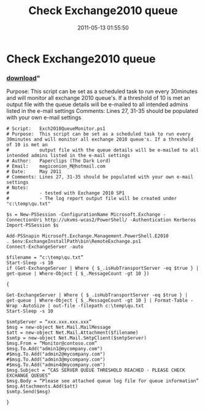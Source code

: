 ﻿---
pid:            2674
parent:         0
children:       
poster:         Marcel
title:          Check Exchange2010 queue
date:           2011-05-13 01:55:50
format:         posh
---

# Check Exchange2010 queue

### [download](2674.ps1)"

Purpose:  This script can be set as a scheduled task to run every 30minutes and will monitor all exchange 2010 queue's. If a threshold of 10 is met an output file with the queue details will be e-mailed to all intended admins listed in the e-mail settings
Comments: Lines 27, 31-35 should be populated with your own e-mail settings

```posh
# Script:	Exch2010QueueMonitor.ps1
# Purpose:  This script can be set as a scheduled task to run every 30minutes and will monitor all exchange 2010 queue's. If a threshold of 10 is met an 
#			output file with the queue details will be e-mailed to all intended admins listed in the e-mail settings
# Author:   Paperclips (The Dark Lord)
# Email:	magiconion_M@hotmail.com
# Date:     May 2011
# Comments: Lines 27, 31-35 should be populated with your own e-mail settings
# Notes:    
#			- tested with Exchange 2010 SP1
#			- The log report output file will be created under "c:\temp\qu.txt"

$s = New-PSSession -ConfigurationName Microsoft.Exchange -ConnectionUri http://ukvms-wcas2/PowerShell/ -Authentication Kerberos
Import-PSSession $s

Add-PSSnapin Microsoft.Exchange.Management.PowerShell.E2010
. $env:ExchangeInstallPath\bin\RemoteExchange.ps1
Connect-ExchangeServer -auto

$filename = “c:\temp\qu.txt”
Start-Sleep -s 10
if (Get-ExchangeServer | Where { $_.isHubTransportServer -eq $true } | get-queue | Where-Object { $_.MessageCount -gt 10 })

{

Get-ExchangeServer | Where { $_.isHubTransportServer -eq $true } | get-queue | Where-Object { $_.MessageCount -gt 10 } | Format-Table -Wrap -AutoSize | out-file -filepath c:\temp\qu.txt
Start-Sleep -s 10

$smtpServer = “xxx.xxx.xxx.xxx”
$msg = new-object Net.Mail.MailMessage
$att = new-object Net.Mail.Attachment($filename)
$smtp = new-object Net.Mail.SmtpClient($smtpServer)
$msg.From = “Monitor@contoso.com”
$msg.To.Add("admin1@mycompany.com")
#$msg.To.Add("admin2@mycompany.com")
#$msg.To.Add("admin3@mycompany.com")
#$msg.To.Add("admin4@mycompany.com")
$msg.Subject = “CAS SERVER QUEUE THRESHOLD REACHED - PLEASE CHECK EXCHANGE QUEUES”
$msg.Body = “Please see attached queue log file for queue information”
$msg.Attachments.Add($att)
$smtp.Send($msg)

}
```
